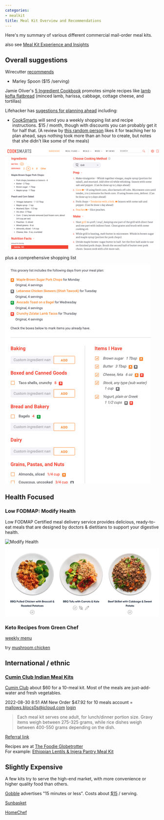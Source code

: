 ```yaml
---
categories:
- mealkit
title: Meal Kit Overview and Recommendations
---
```



Here's my summary of various different commercial mail-order meal kits.

also see [Meal Kit Experience and Insights](Meal%20Kit%20Experience%20and%20Insights.md)

## Overall suggestions

Wirecutter [recommends](https://www.nytimes.com/wirecutter/reviews/best-meal-kit-delivery-services/#for-cooks-with-some-experience-martha-marley-spoon) 

- Marley Spoon (\$15 /serving)

Jamie Oliver's [5 Ingredient Cookbook](``) promotes simple recipes like [lamb kofta flatbread](https://www.jamieoliver.com/recipes/lamb-recipes/lamb-kofta-flatbreads/) (minced lamb, harissa, cabbage, cottage cheese, and tortillas)

Lifehacker has [sugestions for planning ahead](https://lifehacker.com/what-to-do-when-meal-planning-never-seems-to-work-for-y-1789752692) including:

- [CookSmarts](https://www.cooksmarts.com/weekly-meal-plan-service/?_ga=2.233235422.1704404026.1658422452-1376591140.1658422452) will send you a weekly shopping list and recipe instructions.  \$15 / month, though with discounts you can probably get it for half that.   (A review by [this random person](https://jenniferrossrd.wordpress.com/2015/02/26/cooksmarts-a-review/) likes it for teaching her to plan ahead, says nothing took more than an hour to create, but notes that she didn't like some of the meals)

![](attachment/3b9c69c62e4e10df059a21ed8409a540.png)

plus a comprehensive shopping list

![](attachment/37452c774e181c23a46f57b95e6adbe1.png)

## Health Focused

### Low FODMAP: Modify Health

Low FODMAP Certified meal delivery service provides delicious, ready-to-eat meals that are designed by doctors & dietitians to support your digestive health.

![Modify Health](https://cdn.shopify.com/s/files/1/0078/8768/3702/files/modifyhealth_logo_header.png?v=1614869609&width=165)

![](attachment/c1a78f703bfbc26a5be85bd11e7c37c1.png)

### Keto Recipes from Green Chef

[weekly menu](https://chef.greenchef.com/weekly-menu)


try [mushroom chicken](https://cdn2.greenchef.com/uploaded/nutritionCard-607483ee14274f00146195d1)


## International / ethnic

### [Cumin Club Indian Meal Kits](Cumin%20Club%20Indian%20Meal%20Kits.md)
 [Cumin Club](https://www.thecuminclub.com/) about \$60 for a 10-meal kit. Most of the meals are just-add-water and fresh vegetables. 

2022-08-30 8:51 AM  New Order \$47.92 for 10 meals
account = mallows.blocs0s@icloud.com
[login](https://www.thecuminclub.com/my-account/orders/history/47868)

> Each meal kit serves one adult, for lunch/dinner portion size.
Gravy items weigh between 275-325 grams, while rice dishes weigh between 400-550 grams depending on the dish.

[Referral link](https://www.thecuminclub.com/promo/REF-a7KorENlAOgkRzBlGixgt)

Recipes are at [The Foodie Globetrotter](https://thefoodieglobetrotter.com/)  
For example: [Ethiopian Lentils & Injera Pantry Meal Kit](https://thefoodieglobetrotter.com/ethiopian-spiced-lentils-misr-wat-quick-injera/)

## Slightly Expensive

A few kits try to serve the high-end market, with more convenience or higher quality food than others.

[Gobble](https://www.gobble.com/newyear8) advertises "15 minutes or less".  Costs about [\$15](https://www.gobble.com/pricing/) / serving.

[Sunbasket](https://sunbasket.com/join?offer=Meghan2733308&utm_source=null&utm_medium=null&utm_campaign=null#s-meal-types)

[HomeChef](https://www.homechef.com/invite/meghano35)